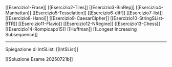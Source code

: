 [[Esercizio1-Frase]]
[[Esercizio2-Tiles]]
[[Esercizio3-BinRep]]
[[Esercizio4-Manhattan]]
[[Esercizio5-Tesselation]]
[[Esercizio6-diff]]
[[Esercizio7-list]]
[[Esercizio8-Hanoi]]
[[Esercizio9-CaesarCipher]]
[[Esercizio10-StringSList-BTR]]
[[Esercizio11-Flavio]]
[[Esercizio12-NRegine]]
[[Esercizio13-Chess]]
[[Esercizio14-Rompicapo15]]
[[Huffman]]
[[Longest Increasing Subsequence]]

---
Spiegazione di IntSList: 
[[IntSList]]

[[Soluzione Esame 20250721b]]


